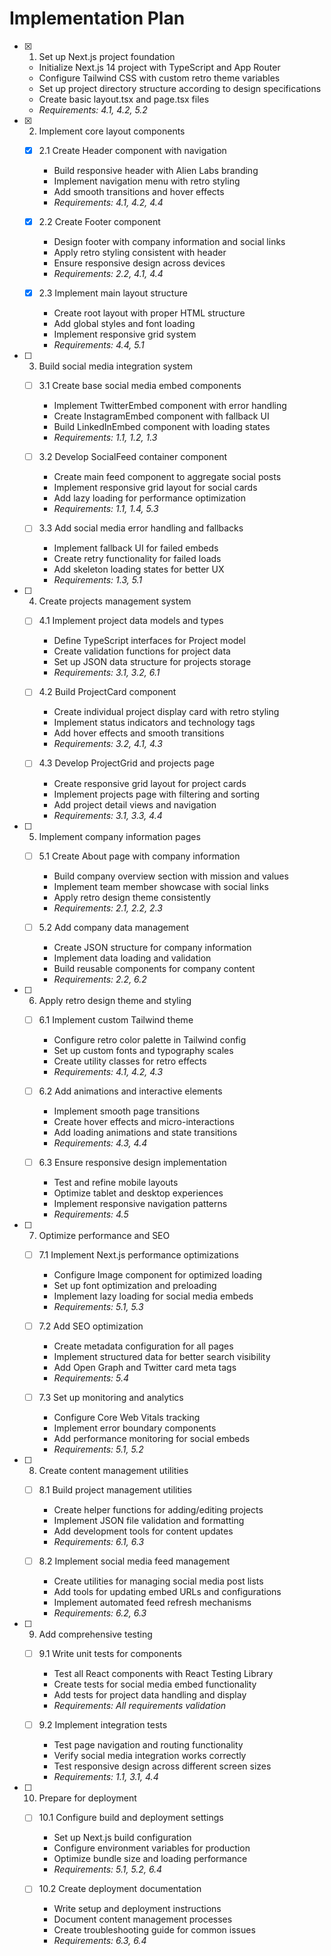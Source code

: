 # Implementation Plan

- [x] 1. Set up Next.js project foundation









  - Initialize Next.js 14 project with TypeScript and App Router
  - Configure Tailwind CSS with custom retro theme variables
  - Set up project directory structure according to design specifications
  - Create basic layout.tsx and page.tsx files
  - _Requirements: 4.1, 4.2, 5.2_

- [x] 2. Implement core layout components






  - [x] 2.1 Create Header component with navigation


    - Build responsive header with Alien Labs branding
    - Implement navigation menu with retro styling
    - Add smooth transitions and hover effects
    - _Requirements: 4.1, 4.2, 4.4_

  - [x] 2.2 Create Footer component


    - Design footer with company information and social links
    - Apply retro styling consistent with header
    - Ensure responsive design across devices
    - _Requirements: 2.2, 4.1, 4.4_

  - [x] 2.3 Implement main layout structure




    - Create root layout with proper HTML structure
    - Add global styles and font loading
    - Implement responsive grid system
    - _Requirements: 4.4, 5.1_

- [ ] 3. Build social media integration system
  - [ ] 3.1 Create base social media embed components
    - Implement TwitterEmbed component with error handling
    - Create InstagramEmbed component with fallback UI
    - Build LinkedInEmbed component with loading states
    - _Requirements: 1.1, 1.2, 1.3_

  - [ ] 3.2 Develop SocialFeed container component
    - Create main feed component to aggregate social posts
    - Implement responsive grid layout for social cards
    - Add lazy loading for performance optimization
    - _Requirements: 1.1, 1.4, 5.3_

  - [ ] 3.3 Add social media error handling and fallbacks
    - Implement fallback UI for failed embeds
    - Create retry functionality for failed loads
    - Add skeleton loading states for better UX
    - _Requirements: 1.3, 5.1_

- [ ] 4. Create projects management system
  - [ ] 4.1 Implement project data models and types
    - Define TypeScript interfaces for Project model
    - Create validation functions for project data
    - Set up JSON data structure for projects storage
    - _Requirements: 3.1, 3.2, 6.1_

  - [ ] 4.2 Build ProjectCard component
    - Create individual project display card with retro styling
    - Implement status indicators and technology tags
    - Add hover effects and smooth transitions
    - _Requirements: 3.2, 4.1, 4.3_

  - [ ] 4.3 Develop ProjectGrid and projects page
    - Create responsive grid layout for project cards
    - Implement projects page with filtering and sorting
    - Add project detail views and navigation
    - _Requirements: 3.1, 3.3, 4.4_

- [ ] 5. Implement company information pages
  - [ ] 5.1 Create About page with company information
    - Build company overview section with mission and values
    - Implement team member showcase with social links
    - Apply retro design theme consistently
    - _Requirements: 2.1, 2.2, 2.3_

  - [ ] 5.2 Add company data management
    - Create JSON structure for company information
    - Implement data loading and validation
    - Build reusable components for company content
    - _Requirements: 2.2, 6.2_

- [ ] 6. Apply retro design theme and styling
  - [ ] 6.1 Implement custom Tailwind theme
    - Configure retro color palette in Tailwind config
    - Set up custom fonts and typography scales
    - Create utility classes for retro effects
    - _Requirements: 4.1, 4.2, 4.3_

  - [ ] 6.2 Add animations and interactive elements
    - Implement smooth page transitions
    - Create hover effects and micro-interactions
    - Add loading animations and state transitions
    - _Requirements: 4.3, 4.4_

  - [ ] 6.3 Ensure responsive design implementation
    - Test and refine mobile layouts
    - Optimize tablet and desktop experiences
    - Implement responsive navigation patterns
    - _Requirements: 4.5_

- [ ] 7. Optimize performance and SEO
  - [ ] 7.1 Implement Next.js performance optimizations
    - Configure Image component for optimized loading
    - Set up font optimization and preloading
    - Implement lazy loading for social media embeds
    - _Requirements: 5.1, 5.3_

  - [ ] 7.2 Add SEO optimization
    - Create metadata configuration for all pages
    - Implement structured data for better search visibility
    - Add Open Graph and Twitter card meta tags
    - _Requirements: 5.4_

  - [ ] 7.3 Set up monitoring and analytics
    - Configure Core Web Vitals tracking
    - Implement error boundary components
    - Add performance monitoring for social embeds
    - _Requirements: 5.1, 5.2_

- [ ] 8. Create content management utilities
  - [ ] 8.1 Build project management utilities
    - Create helper functions for adding/editing projects
    - Implement JSON file validation and formatting
    - Add development tools for content updates
    - _Requirements: 6.1, 6.3_

  - [ ] 8.2 Implement social media feed management
    - Create utilities for managing social media post lists
    - Add tools for updating embed URLs and configurations
    - Implement automated feed refresh mechanisms
    - _Requirements: 6.2, 6.3_

- [ ] 9. Add comprehensive testing
  - [ ] 9.1 Write unit tests for components
    - Test all React components with React Testing Library
    - Create tests for social media embed functionality
    - Add tests for project data handling and display
    - _Requirements: All requirements validation_

  - [ ] 9.2 Implement integration tests
    - Test page navigation and routing functionality
    - Verify social media integration works correctly
    - Test responsive design across different screen sizes
    - _Requirements: 1.1, 3.1, 4.4_

- [ ] 10. Prepare for deployment
  - [ ] 10.1 Configure build and deployment settings
    - Set up Next.js build configuration
    - Configure environment variables for production
    - Optimize bundle size and loading performance
    - _Requirements: 5.1, 5.2, 6.4_

  - [ ] 10.2 Create deployment documentation
    - Write setup and deployment instructions
    - Document content management processes
    - Create troubleshooting guide for common issues
    - _Requirements: 6.3, 6.4_